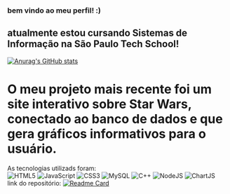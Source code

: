 ### bem vindo ao meu perfil! :)
## atualmente estou cursando Sistemas de Informação na São Paulo Tech School!

[![Anurag's GitHub stats](https://github-readme-stats.vercel.app/api?username=BiaCavalcant&hide=prs,issues,contribs&show_icons=true&theme=synthwave)](https://github.com/BiaCavalcant/github-readme-stats)


# O meu projeto mais recente foi um site interativo sobre Star Wars, conectado ao banco de dados e que gera gráficos informativos para o usuário.
As tecnologias utilizads foram: <br>
![HTML5](https://img.shields.io/badge/html5-%23E34F26.svg?style=for-the-badge&logo=html5&logoColor=white)
![JavaScript](https://img.shields.io/badge/javascript-%23323330.svg?style=for-the-badge&logo=javascript&logoColor=%23F7DF1E)
![CSS3](https://img.shields.io/badge/css3-%231572B6.svg?style=for-the-badge&logo=css3&logoColor=white)
![MySQL](https://img.shields.io/badge/mysql-%2300f.svg?style=for-the-badge&logo=mysql&logoColor=white)
![C++](https://img.shields.io/badge/c++-%2300599C.svg?style=for-the-badge&logo=c%2B%2B&logoColor=white)
![NodeJS](https://img.shields.io/badge/nodejs-%2300599C.svg?style=for-the-badge&logo=c%2B%2B&logoColor=white)
![ChartJS](https://img.shields.io/badge/chartjs-%2300599C.svg?style=for-the-badge&logo=c%2B%2B&logoColor=white)
<br>
link do repositório: 
[![Readme Card](https://github-readme-stats.vercel.app/api/pin/?username=BiaCavalcant&repo=The_StarWars_Universe_Project)](https://github.com/BiaCavalcant/The_StarWars_Universe_Project)



<!--
**BiaCavalcant/BiaCavalcant** is a ✨ _special_ ✨ repository because its `README.md` (this file) appears on your GitHub profile.

Here are some ideas to get you started:

- 🔭 I’m currently working on ...
- 🌱 I’m currently learning ...
- 👯 I’m looking to collaborate on ...
- 🤔 I’m looking for help with ...
- 💬 Ask me about ...
- 📫 How to reach me: ...
- 😄 Pronouns: ...
- ⚡ Fun fact: ...
-->
